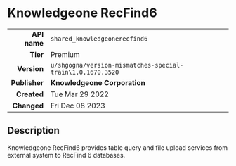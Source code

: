 # Knowledgeone RecFind6
| | |
|-:|-|
|**API name**|`shared_knowledgeonerecfind6`|
|**Tier**|Premium|
|**Version**|`u/shgogna/version-mismatches-special-train\1.0.1670.3520`|
|**Publisher**|**Knowledgeone Corporation**|
|**Created**|Tue Mar 29 2022|
|**Changed**|Fri Dec 08 2023|

## Description
Knowledgeone RecFind6 provides table query and file upload services from external system to RecFind 6 databases.
